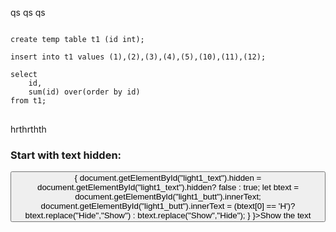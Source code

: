 qs	qs	qs
<pre>
<code>
create temp table t1 (id int);

insert into t1 values (1),(2),(3),(4),(5),(10),(11),(12);

select 
	id, 
	sum(id) over(order by id) 
from t1; 
</code>
</pre>
hrthrthth


<h3>Start with text hidden:</h3>  
<button id="light1_butt" onclick=${() => {
  document.getElementById("light1_text").hidden = document.getElementById("light1_text").hidden? false : true;
  let btext = document.getElementById("light1_butt").innerText;
  document.getElementById("light1_butt").innerText = (btext[0] == 'H')? btext.replace("Hide","Show") : btext.replace("Show","Hide");
  }
}>Show the text</button>
<div id='light1_text' hidden>
Lorem Ipsum is simply dummy text of the printing and typesetting industry. Lorem Ipsum has been the industry's standard dummy text ever since the 1500s, when an unknown printer took a galley of type and scrambled it to make a type specimen book. It has survived not only five centuries, but also the leap into electronic typesetting, remaining essentially unchanged. It was popularised in the 1960s with the release of Letraset sheets containing Lorem Ipsum passages, and more recently with desktop publishing software like Aldus PageMaker including versions of Lorem Ipsum.
</div>
